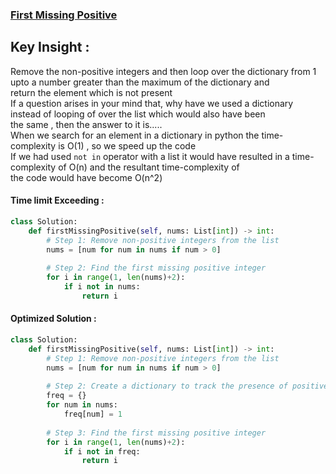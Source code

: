 ### [First Missing Positive](https://leetcode.com/problems/first-missing-positive/description/)

## Key Insight : 
Remove the non-positive integers and then loop over the dictionary from 1 upto a number greater than the maximum of the dictionary and<br> 
return the element which is not present<br>
If a question arises in your mind that, why have we used a dictionary instead of looping of over the list which would also have been <br>
the same , then the answer to it is.....<br>
When we search for an element in a dictionary in python the time-complexity is O(1) , so we speed up the code<br> 
If we had used `not in` operator with a list it would have resulted in a time-complexity of O(n) and the resultant time-complexity of<br> 
the code would have become O(n^2)<br>

#### Time limit Exceeding :
```python
class Solution:
    def firstMissingPositive(self, nums: List[int]) -> int:
        # Step 1: Remove non-positive integers from the list
        nums = [num for num in nums if num > 0]
        
        # Step 2: Find the first missing positive integer
        for i in range(1, len(nums)+2):
            if i not in nums:
                return i
 ```
 
#### Optimized Solution :
```python
class Solution:
    def firstMissingPositive(self, nums: List[int]) -> int:
        # Step 1: Remove non-positive integers from the list
        nums = [num for num in nums if num > 0]
        
        # Step 2: Create a dictionary to track the presence of positive integers
        freq = {}
        for num in nums:
            freq[num] = 1
        
        # Step 3: Find the first missing positive integer
        for i in range(1, len(nums)+2):
            if i not in freq:
                return i
```
